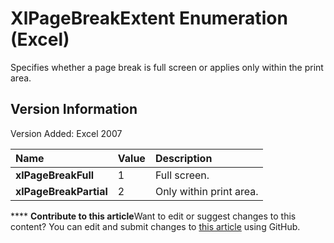 
# XlPageBreakExtent Enumeration (Excel)

Specifies whether a page break is full screen or applies only within the print area.


## Version Information

Version Added: Excel 2007 



|**Name**|**Value**|**Description**|
|:-----|:-----|:-----|
| **xlPageBreakFull**|1|Full screen.|
| **xlPageBreakPartial**|2|Only within print area.|

****   **Contribute to this article**Want to edit or suggest changes to this content? You can edit and submit changes to  [this article](https://github.com/jhershey00/VBA_Excel_Test/OpenXMLCon/articles/8104219d-db04-6c66-dadb-7a095de8b19a.md) using GitHub.

